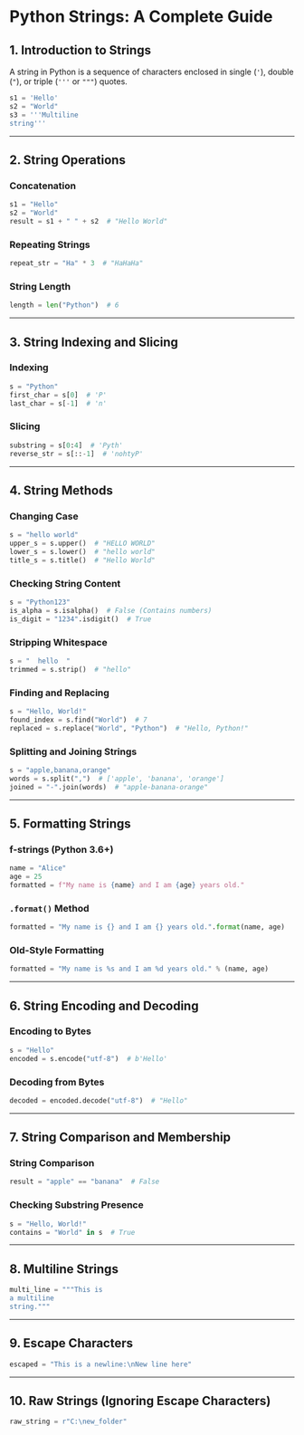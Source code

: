 # Python Strings: A Complete Guide

## 1. Introduction to Strings
A string in Python is a sequence of characters enclosed in single (`'`), double (`"`), or triple (`'''` or `"""`) quotes.

```python
s1 = 'Hello'
s2 = "World"
s3 = '''Multiline
string'''
```

---

## 2. String Operations
### Concatenation
```python
s1 = "Hello"
s2 = "World"
result = s1 + " " + s2  # "Hello World"
```

### Repeating Strings
```python
repeat_str = "Ha" * 3  # "HaHaHa"
```

### String Length
```python
length = len("Python")  # 6
```

---

## 3. String Indexing and Slicing
### Indexing
```python
s = "Python"
first_char = s[0]  # 'P'
last_char = s[-1]  # 'n'
```

### Slicing
```python
substring = s[0:4]  # 'Pyth'
reverse_str = s[::-1]  # 'nohtyP'
```

---

## 4. String Methods
### Changing Case
```python
s = "hello world"
upper_s = s.upper()  # "HELLO WORLD"
lower_s = s.lower()  # "hello world"
title_s = s.title()  # "Hello World"
```

### Checking String Content
```python
s = "Python123"
is_alpha = s.isalpha()  # False (Contains numbers)
is_digit = "1234".isdigit()  # True
```

### Stripping Whitespace
```python
s = "  hello  "
trimmed = s.strip()  # "hello"
```

### Finding and Replacing
```python
s = "Hello, World!"
found_index = s.find("World")  # 7
replaced = s.replace("World", "Python")  # "Hello, Python!"
```

### Splitting and Joining Strings
```python
s = "apple,banana,orange"
words = s.split(",")  # ['apple', 'banana', 'orange']
joined = "-".join(words)  # "apple-banana-orange"
```

---

## 5. Formatting Strings
### f-strings (Python 3.6+)
```python
name = "Alice"
age = 25
formatted = f"My name is {name} and I am {age} years old."
```

### `.format()` Method
```python
formatted = "My name is {} and I am {} years old.".format(name, age)
```

### Old-Style Formatting
```python
formatted = "My name is %s and I am %d years old." % (name, age)
```

---

## 6. String Encoding and Decoding
### Encoding to Bytes
```python
s = "Hello"
encoded = s.encode("utf-8")  # b'Hello'
```

### Decoding from Bytes
```python
decoded = encoded.decode("utf-8")  # "Hello"
```

---

## 7. String Comparison and Membership
### String Comparison
```python
result = "apple" == "banana"  # False
```

### Checking Substring Presence
```python
s = "Hello, World!"
contains = "World" in s  # True
```

---

## 8. Multiline Strings
```python
multi_line = """This is
a multiline
string."""
```

---

## 9. Escape Characters
```python
escaped = "This is a newline:\nNew line here"
```

---

## 10. Raw Strings (Ignoring Escape Characters)
```python
raw_string = r"C:\new_folder"
```

